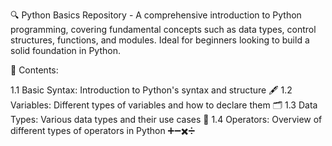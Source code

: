 🔍 Python Basics Repository - A comprehensive introduction to Python programming, covering fundamental concepts such as data types, control structures, functions, and modules. Ideal for beginners looking to build a solid foundation in Python.

📄 Contents:

1.1 Basic Syntax: Introduction to Python's syntax and structure 🖋️
1.2 Variables: Different types of variables and how to declare them 🗂️
1.3 Data Types: Various data types and their use cases 🔢
1.4 Operators: Overview of different types of operators in Python ➕➖✖️➗
